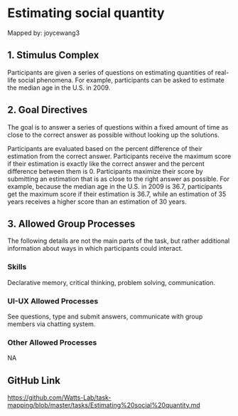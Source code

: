 # Estimating social quantity

Mapped by: joycewang3 

## 1. Stimulus Complex 
Participants are given a series of questions on estimating quantities of real-life social phenomena. For example, participants can be asked to estimate the median age in the U.S. in 2009.

## 2. Goal Directives 
The goal is to answer a series of questions within a fixed amount of time as close to the correct answer as possible without looking up the solutions.

Participants are evaluated based on the percent difference of their estimation from the correct answer. Participants receive the maximum score if their estimation is exactly like the correct answer and the percent difference between them is 0. Participants maximize their score by submitting an estimation that is as close to the right answer as possible. For example, because the median age in the U.S. in 2009 is 36.7, participants get the maximum score if their estimation is 36.7, while an estimation of 35 years receives a higher score than an estimation of 30 years.

## 3. Allowed Group Processes 
The following details are not the main parts of the task, but rather additional information about ways in which participants could interact.

### Skills 
Declarative memory, critical thinking, problem solving, communication.

### UI-UX Allowed Processes
See questions, type and submit answers, communicate with group members via chatting system.

### Other Allowed Processes
NA

## GitHub Link 
https://github.com/Watts-Lab/task-mapping/blob/master/tasks/Estimating%20social%20quantity.md
